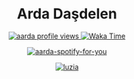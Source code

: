 <h1 align="center">Arda Daşdelen</h1>

<p align="center">
  <a href="https://bit.ly/ardadasdelen">
    <img src="https://komarev.com/ghpvc/?username=ardadasdelen" alt="aarda profile views">
  </a>
  <a href="https://bit.ly/ardadasdelen">
    <img src="https://wakatime.com/badge/user/a5a7e9a1-f323-41da-a78c-cef00e6d45a5.svg" alt="Waka Time" />
  </a>
</p>

<p align="center">
  <a href="https://open.spotify.com/user/su8ifhnt52og805ngstk1hcej?for-github-profile-widget">
  <a href="https://spotify-github-profile.kittinanx.com/api/view?uid=su8ifhnt52og805ngstk1hcej&redirect=true">
    <img src="https://spotify-github-profile.kittinanx.com/api/view?uid=su8ifhnt52og805ngstk1hcej&cover_image=false&theme=default&show_offline=false&background_color=121212&interchange=false&bar_color=53b14f&bar_color_cover=true" alt="aarda-spotify-for-you">
  </a>
</p>

<p align="center">
  <a href="https://bit.ly/ardadasdelen">
  <img src="https://profile-readme-generator.com/assets/snake.svg" alt="luzia" />
</p>
